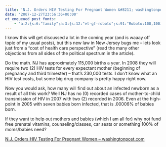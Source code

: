 ```yaml
---
title: 'N.J. Orders HIV Testing For Pregnant Women &#8211; washingtonpost.com'
date: '2007-12-27T23:56:36+00:00'
et_enqueued_post_fonts:
    - 'a:2:{s:6:"family";a:3:{s:12:"et-gf-roboto";s:91:"Roboto:100,100italic,300,300italic,regular,italic,500,500italic,700,700italic,900,900italic";s:22:"et-gf-roboto-condensed";s:59:"Roboto+Condensed:300,300italic,regular,italic,700,700italic";s:17:"et-gf-roboto-slab";s:51:"Roboto+Slab:100,200,300,regular,500,600,700,800,900";}s:6:"subset";a:7:{i:0;s:9:"latin-ext";i:1;s:5:"greek";i:2;s:9:"greek-ext";i:3;s:10:"vietnamese";i:4;s:8:"cyrillic";i:5;s:5:"latin";i:6;s:12:"cyrillic-ext";}}'
---
```


I know this will get discussed a lot in the coming year (and is waaay off topic of my usual posts), but this new law in New Jersey bugs me – lets look just from a “cost of health care perspective” (read the many other objections from all sides of the political spectrum in the article).

Do the math. NJ has approximately 115,000 births a year. In 2008 they will require two (2) HIV tests for every expectant mother (beginning of pregnancy and third trimester) – that’s 230,000 tests. I don’t know what an HIV test costs, but some big drug company is pretty happy right now.

Now you would ask, how many will find out about an infected newborn as a result of all this work? Well NJ has no (0) recorded cases of mother-to-child transmission of HIV in 2007 with two (2) recorded in 2006. Even at the high-point in 2005 with seven babies born infected, that is .00006% of babies born.

If they want to help out mothers and babies (which I am all for) why not fund free prenatal vitamins, counseling/classes, car seats or something 100% of moms/babies need?

[N.J. Orders HIV Testing For Pregnant Women – washingtonpost.com](http://www.washingtonpost.com/wp-dyn/content/article/2007/12/27/AR2007122702136.html)